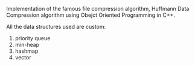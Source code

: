 Implementation of the famous file compression algorithm, Huffmann Data Compression algorithm using Obejct Oriented Programming in C++.

All the data structures used are custom:
1. priority queue
2. min-heap
3. hashmap
4. vector
